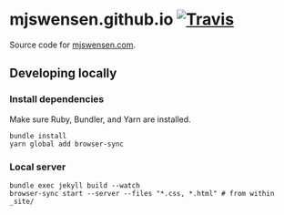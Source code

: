 # mjswensen.github.io [![Travis](https://img.shields.io/travis/mjswensen/mjswensen.github.io.svg)](https://travis-ci.org/mjswensen/mjswensen.github.io)

Source code for [mjswensen.com](http://mjswensen.com/).

## Developing locally

### Install dependencies

Make sure Ruby, Bundler, and Yarn are installed.

    bundle install
    yarn global add browser-sync

### Local server

    bundle exec jekyll build --watch
    browser-sync start --server --files "*.css, *.html" # from within _site/
